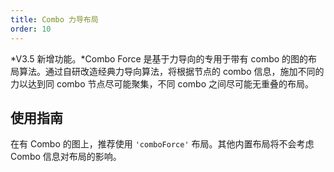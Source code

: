 ```yaml
---
title: Combo 力导布局
order: 10
---
```


*V3.5 新增功能。*Combo Force 是基于力导向的专用于带有 combo 的图的布局算法。通过自研改造经典力导向算法，将根据节点的 combo 信息，施加不同的力以达到同 combo 节点尽可能聚集，不同 combo 之间尽可能无重叠的布局。

## 使用指南

在有 Combo 的图上，推荐使用 `'comboForce'` 布局。其他内置布局将不会考虑 Combo 信息对布局的影响。